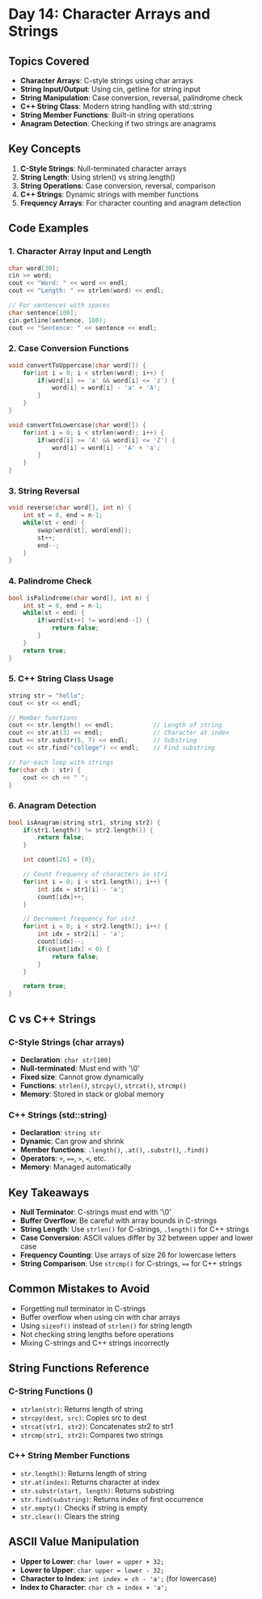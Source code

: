 # Day 14: Character Arrays and Strings

## Topics Covered

- **Character Arrays**: C-style strings using char arrays
- **String Input/Output**: Using cin, getline for string input
- **String Manipulation**: Case conversion, reversal, palindrome check
- **C++ String Class**: Modern string handling with std::string
- **String Member Functions**: Built-in string operations
- **Anagram Detection**: Checking if two strings are anagrams

## Key Concepts

1. **C-Style Strings**: Null-terminated character arrays
2. **String Length**: Using strlen() vs string.length()
3. **String Operations**: Case conversion, reversal, comparison
4. **C++ Strings**: Dynamic strings with member functions
5. **Frequency Arrays**: For character counting and anagram detection

## Code Examples

### 1. Character Array Input and Length

```cpp
char word[30];
cin >> word;
cout << "Word: " << word << endl;
cout << "Length: " << strlen(word) << endl;

// For sentences with spaces
char sentence[100];
cin.getline(sentence, 100);
cout << "Sentence: " << sentence << endl;
```

### 2. Case Conversion Functions

```cpp
void convertToUppercase(char word[]) {
    for(int i = 0; i < strlen(word); i++) {
        if(word[i] >= 'a' && word[i] <= 'z') {
            word[i] = word[i] - 'a' + 'A';
        }
    }
}

void convertToLowercase(char word[]) {
    for(int i = 0; i < strlen(word); i++) {
        if(word[i] >= 'A' && word[i] <= 'Z') {
            word[i] = word[i] - 'A' + 'a';
        }
    }
}
```

### 3. String Reversal

```cpp
void reverse(char word[], int n) {
    int st = 0, end = n-1;
    while(st < end) {
        swap(word[st], word[end]);
        st++;
        end--;
    }
}
```

### 4. Palindrome Check

```cpp
bool isPalindrome(char word[], int n) {
    int st = 0, end = n-1;
    while(st < end) {
        if(word[st++] != word[end--]) {
            return false;
        }
    }
    return true;
}
```

### 5. C++ String Class Usage

```cpp
string str = "hello";
cout << str << endl;

// Member functions
cout << str.length() << endl;           // Length of string
cout << str.at(3) << endl;              // Character at index
cout << str.substr(5, 7) << endl;       // Substring
cout << str.find("college") << endl;    // Find substring

// For-each loop with strings
for(char ch : str) {
    cout << ch << " ";
}
```

### 6. Anagram Detection

```cpp
bool isAnagram(string str1, string str2) {
    if(str1.length() != str2.length()) {
        return false;
    }

    int count[26] = {0};

    // Count frequency of characters in str1
    for(int i = 0; i < str1.length(); i++) {
        int idx = str1[i] - 'a';
        count[idx]++;
    }

    // Decrement frequency for str2
    for(int i = 0; i < str2.length(); i++) {
        int idx = str2[i] - 'a';
        count[idx]--;
        if(count[idx] < 0) {
            return false;
        }
    }

    return true;
}
```

## C vs C++ Strings

### C-Style Strings (char arrays)

- **Declaration**: `char str[100]`
- **Null-terminated**: Must end with '\0'
- **Fixed size**: Cannot grow dynamically
- **Functions**: `strlen()`, `strcpy()`, `strcat()`, `strcmp()`
- **Memory**: Stored in stack or global memory

### C++ Strings (std::string)

- **Declaration**: `string str`
- **Dynamic**: Can grow and shrink
- **Member functions**: `.length()`, `.at()`, `.substr()`, `.find()`
- **Operators**: `+`, `==`, `>`, `<`, etc.
- **Memory**: Managed automatically

## Key Takeaways

- **Null Terminator**: C-strings must end with '\0'
- **Buffer Overflow**: Be careful with array bounds in C-strings
- **String Length**: Use `strlen()` for C-strings, `.length()` for C++ strings
- **Case Conversion**: ASCII values differ by 32 between upper and lower case
- **Frequency Counting**: Use arrays of size 26 for lowercase letters
- **String Comparison**: Use `strcmp()` for C-strings, `==` for C++ strings

## Common Mistakes to Avoid

- Forgetting null terminator in C-strings
- Buffer overflow when using cin with char arrays
- Using `sizeof()` instead of `strlen()` for string length
- Not checking string lengths before operations
- Mixing C-strings and C++ strings incorrectly

## String Functions Reference

### C-String Functions (<cstring>)

- `strlen(str)`: Returns length of string
- `strcpy(dest, src)`: Copies src to dest
- `strcat(str1, str2)`: Concatenates str2 to str1
- `strcmp(str1, str2)`: Compares two strings

### C++ String Member Functions

- `str.length()`: Returns length of string
- `str.at(index)`: Returns character at index
- `str.substr(start, length)`: Returns substring
- `str.find(substring)`: Returns index of first occurrence
- `str.empty()`: Checks if string is empty
- `str.clear()`: Clears the string

## ASCII Value Manipulation

- **Upper to Lower**: `char lower = upper + 32;`
- **Lower to Upper**: `char upper = lower - 32;`
- **Character to Index**: `int index = ch - 'a';` (for lowercase)
- **Index to Character**: `char ch = index + 'a';`
